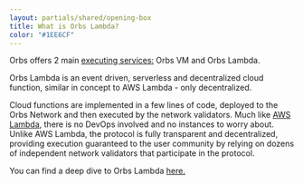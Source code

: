 ```yaml
---
layout: partials/shared/opening-box
title: What is Orbs Lambda?
color: "#1EE6CF"
---
```


Orbs offers 2 main [executing services:](https://inquisitive-brigadeiros-d00a52.netlify.app/execution-services/) Orbs VM and Orbs Lambda.

Orbs Lambda is an event driven, serverless and decentralized cloud function, similar in concept to AWS Lambda - only decentralized.

Cloud functions are implemented in a few lines of code, deployed to the Orbs Network and then executed by the network validators. Much like [AWS Lambda](https://aws.amazon.com/lambda/), there is no DevOps involved and no instances to worry about. Unlike AWS Lambda, the protocol is fully transparent and decentralized, providing execution guaranteed to the user community by relying on dozens of independent network validators that participate in the protocol.

You can find a deep dive to Orbs Lambda [here.](https://inquisitive-brigadeiros-d00a52.netlify.app/blog/deep-dive-to-orbs-lambda/)
